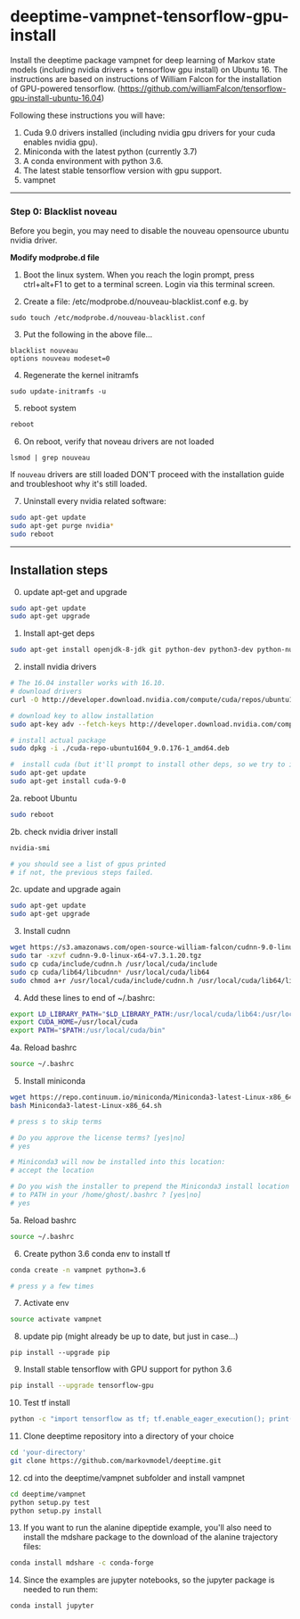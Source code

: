 # deeptime-vampnet-tensorflow-gpu-install
Install the deeptime package vampnet for deep learning of Markov state models (including nvidia drivers + tensorflow gpu install) on Ubuntu 16.
The instructions are based on instructions of William Falcon for the installation of GPU-powered tensorflow.
(https://github.com/williamFalcon/tensorflow-gpu-install-ubuntu-16.04)

Following these instructions you will have:

1. Cuda 9.0 drivers installed (including nvidia gpu drivers for your cuda enables nvidia gpu).
2. Miniconda with the latest python (currently 3.7)
3. A conda environment with python 3.6.    
4. The latest stable tensorflow version with gpu support.
5. vampnet

---   
### Step 0: Blacklist noveau     
Before you begin, you may need to disable the nouveau opensource ubuntu nvidia driver.

**Modify modprobe.d file**
1. Boot the linux system. When you reach the login prompt, press ctrl+alt+F1 to get to a terminal screen. Login via this terminal screen.

2. Create a file: /etc/modprobe.d/nouveau-blacklist.conf e.g. by 
```
sudo touch /etc/modprobe.d/nouveau-blacklist.conf
```
3.  Put the following in the above file...
```
blacklist nouveau
options nouveau modeset=0
```
4. Regenerate the kernel initramfs
```
sudo update-initramfs -u
```
5. reboot system   
```bash
reboot
```   
    
6. On reboot, verify that noveau drivers are not loaded   
```
lsmod | grep nouveau
```

If `nouveau` drivers are still loaded DON'T proceed with the installation guide and troubleshoot why it's still loaded.    
 
7. Uninstall every nvidia related software:   
```bash 
sudo apt-get update
sudo apt-get purge nvidia*  
sudo reboot   
```   

---   
## Installation steps     


0. update apt-get and upgrade  
``` bash 
sudo apt-get update
sudo apt-get upgrade
```
   
1. Install apt-get deps  
``` bash
sudo apt-get install openjdk-8-jdk git python-dev python3-dev python-numpy python3-numpy build-essential python-pip python3-pip python-virtualenv swig python-wheel libcurl3-dev curl   
```

2. install nvidia drivers 
``` bash
# The 16.04 installer works with 16.10.
# download drivers
curl -O http://developer.download.nvidia.com/compute/cuda/repos/ubuntu1604/x86_64/cuda-repo-ubuntu1604_9.0.176-1_amd64.deb

# download key to allow installation
sudo apt-key adv --fetch-keys http://developer.download.nvidia.com/compute/cuda/repos/ubuntu1604/x86_64/7fa2af80.pub

# install actual package
sudo dpkg -i ./cuda-repo-ubuntu1604_9.0.176-1_amd64.deb

#  install cuda (but it'll prompt to install other deps, so we try to install twice with a dep update in between)
sudo apt-get update
sudo apt-get install cuda-9-0   
```    

2a. reboot Ubuntu
``` bash
sudo reboot
```    

2b. check nvidia driver install 
``` bash
nvidia-smi   

# you should see a list of gpus printed    
# if not, the previous steps failed.   
``` 

2c. update and upgrade again
``` bash 
sudo apt-get update
sudo apt-get upgrade
```

3. Install cudnn 

``` bash
wget https://s3.amazonaws.com/open-source-william-falcon/cudnn-9.0-linux-x64-v7.3.1.20.tgz
sudo tar -xzvf cudnn-9.0-linux-x64-v7.3.1.20.tgz
sudo cp cuda/include/cudnn.h /usr/local/cuda/include
sudo cp cuda/lib64/libcudnn* /usr/local/cuda/lib64
sudo chmod a+r /usr/local/cuda/include/cudnn.h /usr/local/cuda/lib64/libcudnn*
```    

4. Add these lines to end of ~/.bashrc:   
``` bash
export LD_LIBRARY_PATH="$LD_LIBRARY_PATH:/usr/local/cuda/lib64:/usr/local/cuda/extras/CUPTI/lib64"
export CUDA_HOME=/usr/local/cuda
export PATH="$PATH:/usr/local/cuda/bin"
```   

4a. Reload bashrc     
``` bash 
source ~/.bashrc
```   

5. Install miniconda   
``` bash
wget https://repo.continuum.io/miniconda/Miniconda3-latest-Linux-x86_64.sh
bash Miniconda3-latest-Linux-x86_64.sh   

# press s to skip terms   

# Do you approve the license terms? [yes|no]
# yes

# Miniconda3 will now be installed into this location:
# accept the location

# Do you wish the installer to prepend the Miniconda3 install location
# to PATH in your /home/ghost/.bashrc ? [yes|no]
# yes    

```   

5a. Reload bashrc     
``` bash 
source ~/.bashrc
```   

6. Create python 3.6 conda env to install tf   
``` bash
conda create -n vampnet python=3.6

# press y a few times 
```   

7. Activate env   
``` bash
source activate vampnet  
```

8. update pip (might already be up to date, but just in case...)
```
pip install --upgrade pip
```

9. Install stable tensorflow with GPU support for python 3.6    
``` bash
pip install --upgrade tensorflow-gpu
``` 

10. Test tf install   

``` bash
python -c "import tensorflow as tf; tf.enable_eager_execution(); print(tf.reduce_sum(tf.random_normal([1000, 1000])))"
```

11. Clone deeptime repository into a directory of your choice
``` bash
cd 'your-directory'
git clone https://github.com/markovmodel/deeptime.git
```

12. cd into the deeptime/vampnet subfolder and install vampnet
``` bash
cd deeptime/vampnet
python setup.py test
python setup.py install
```

13. If you want to run the alanine dipeptide example, you'll also need to install the mdshare package to the download of the alanine trajectory files:
``` bash
conda install mdshare -c conda-forge
```

14. Since the examples are jupyter notebooks, so the jupyter package is needed to run them:
``` bash
conda install jupyter
```
